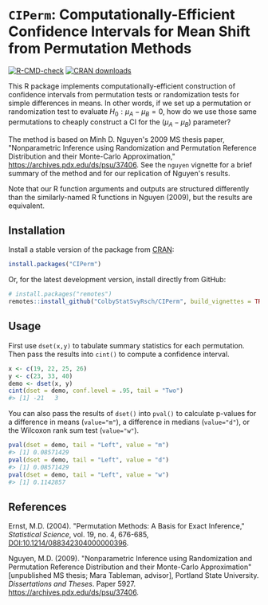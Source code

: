 # `CIPerm`: Computationally-Efficient Confidence Intervals for Mean Shift from Permutation Methods

<!-- badges: start -->
[![R-CMD-check](https://github.com/ColbyStatSvyRsch/CIPerm/workflows/R-CMD-check/badge.svg)](https://github.com/ColbyStatSvyRsch/CIPerm/actions)
[![CRAN downloads](https://cranlogs.r-pkg.org/badges/CIPerm?color=5f810e)](https://cran.r-project.org/package=CIPerm)
<!-- badges: end -->

This R package implements computationally-efficient construction of confidence intervals from permutation tests or randomization tests for simple differences in means. In other words, if we set up a permutation or randomization test to evaluate $H_0: \mu_A - \mu_B = 0$, how do we use those same permutations to cheaply construct a CI for the $(\mu_A - \mu_B)$ parameter?

The method is based on Minh D. Nguyen's 2009 MS thesis paper, "Nonparametric Inference using Randomization and Permutation Reference Distribution and their Monte-Carlo Approximation," https://archives.pdx.edu/ds/psu/37406.
See the `nguyen` vignette for a brief summary of the method and for our replication of Nguyen's results.

Note that our R function arguments and outputs are structured differently than the similarly-named R functions in Nguyen (2009), but the results are equivalent.

## Installation

Install a stable version of the package from [CRAN](https://cran.r-project.org/package=CIPerm):

```r
install.packages("CIPerm")
```

Or, for the latest development version, install directly from GitHub:

```r
# install.packages("remotes")
remotes::install_github("ColbyStatSvyRsch/CIPerm", build_vignettes = TRUE)
```

## Usage

First use `dset(x,y)` to tabulate summary statistics for each permutation.
Then pass the results into `cint()` to compute a confidence interval.

```r
x <- c(19, 22, 25, 26)
y <- c(23, 33, 40)
demo <- dset(x, y)
cint(dset = demo, conf.level = .95, tail = "Two")
#> [1] -21   3
```

You can also pass the results of `dset()` into `pval()` to calculate p-values
for a difference in means (`value="m"`),
a difference in medians (`value="d"`),
or the Wilcoxon rank sum test (`value="w"`).

```r
pval(dset = demo, tail = "Left", value = "m")
#> [1] 0.08571429
pval(dset = demo, tail = "Left", value = "d")
#> [1] 0.08571429
pval(dset = demo, tail = "Left", value = "w")
#> [1] 0.1142857
```

## References

Ernst, M.D. (2004).
"Permutation Methods: A Basis for Exact Inference,"
*Statistical Science*, vol. 19, no. 4, 676-685,
[DOI:10.1214/088342304000000396](https://doi.org/10.1214/088342304000000396).

Nguyen, M.D. (2009).
"Nonparametric Inference using Randomization and Permutation
Reference Distribution and their Monte-Carlo Approximation"
[unpublished MS thesis; Mara Tableman, advisor], Portland State University.
*Dissertations and Theses*. Paper 5927.
https://archives.pdx.edu/ds/psu/37406.
